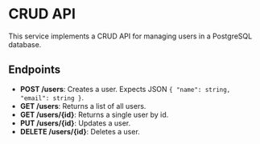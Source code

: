 # CRUD API

This service implements a CRUD API for managing users in a PostgreSQL database.

## Endpoints

- **POST /users**: Creates a user. Expects JSON `{ "name": string, "email": string }`.
- **GET /users**: Returns a list of all users.
- **GET /users/{id}**: Returns a single user by id.
- **PUT /users/{id}**: Updates a user.
- **DELETE /users/{id}**: Deletes a user.
